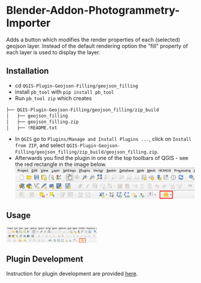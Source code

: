 # Blender-Addon-Photogrammetry-Importer

Adds a button which modifies the render properties of each (selected) geojson
layer. Instead of the default rendering option the "fill" property of each
layer is used to display the layer.


## Installation
* cd `QGIS-Plugin-Geojson-Filling/geojson_filling`
* install `pb_tool` with `pip install pb_tool`
* Run `pb_tool zip` which creates
```
├── QGIS-Plugin-Geojson-Filling/geojson_filling/zip_build
│   ├── geojson_filling
│   ├── geojson_filling.zip
│   ├── !README.txt
```
* In `QGIS` go to `Plugins/Manage and Install Plugins ...`, click on
  `Install from ZIP`, and select `QGIS-Plugin-Geojson-Filling/geojson_filling/zip_build/geojson_filling.zip`.
* Afterwards you find the plugin in one of the top toolbars of QGIS - see the
  red rectangle in the image below.
  <img src="doc/images/qgis_toolbar_plugin_rectangle_red.png" />

## Usage
<img src="doc/images/qgis_toolbar_plugin_rectangle_red.png" width="48%" />

## Plugin Development
Instruction for plugin development are provided [here](doc/plugin_development.md).

